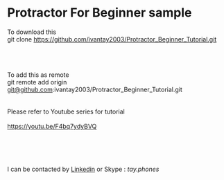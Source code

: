 <h1> Protractor For Beginner sample </h1>

To download this 
<br>
git clone https://github.com/ivantay2003/Protractor_Beginner_Tutorial.git

<br><br><br>
To add this as remote 
<br>
git remote add origin git@github.com:ivantay2003/Protractor_Beginner_Tutorial.git
<br><br><br>
Please refer to Youtube series for tutorial
<br><br>
https://youtu.be/F4bq7ydyBVQ

<br><br><br><br>
I can be contacted by [Linkedin](http://www.linkedln.ivantay.org) or Skype : *tay.phones*


